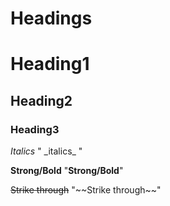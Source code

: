 # Headings

# Heading1
## Heading2
### Heading3

_Italics_ " \_italics\_ "

**Strong/Bold** "**Strong/Bold**"

~~Strike through~~ "\~\~Strike through\~\~"

